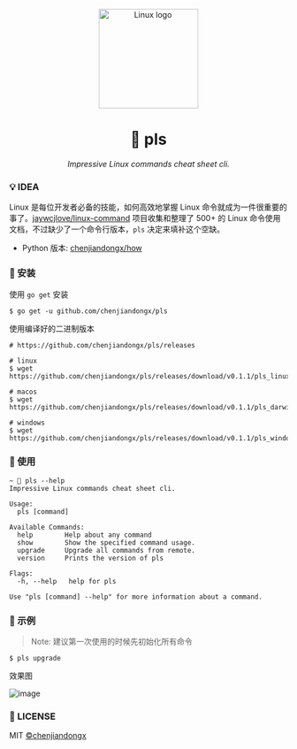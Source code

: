 <p align="center">
    <img src="https://user-images.githubusercontent.com/19553554/61995478-bd21e980-b0bb-11e9-8206-5a5958e27b25.png" alt="Linux logo" width=180 />
</p>

<h1 align="center">📝 pls</h1>
<p align="center">
    <em>Impressive Linux commands cheat sheet cli.</em>
</p>

### 💡 IDEA

Linux 是每位开发者必备的技能，如何高效地掌握 Linux 命令就成为一件很重要的事了。[jaywcjlove/linux-command](https://github.com/jaywcjlove/linux-command) 项目收集和整理了 500+ 的 Linux 命令使用文档，不过缺少了一个命令行版本，`pls` 决定来填补这个空缺。

* Python 版本: [chenjiandongx/how](https://github.com/chenjiandongx/how)

### 🔰 安装

使用 `go get` 安装 
```shell
$ go get -u github.com/chenjiandongx/pls
```

使用编译好的二进制版本
```shell
# https://github.com/chenjiandongx/pls/releases

# linux
$ wget https://github.com/chenjiandongx/pls/releases/download/v0.1.1/pls_linux_amd64

# macos
$ wget https://github.com/chenjiandongx/pls/releases/download/v0.1.1/pls_darwin_amd64

# windows
$ wget https://github.com/chenjiandongx/pls/releases/download/v0.1.1/pls_windows_amd64.exe
```

### 📏 使用

```shell
~ 🐶 pls --help
Impressive Linux commands cheat sheet cli.

Usage:
  pls [command]

Available Commands:
  help        Help about any command
  show        Show the specified command usage.
  upgrade     Upgrade all commands from remote.
  version     Prints the version of pls

Flags:
  -h, --help   help for pls

Use "pls [command] --help" for more information about a command.
```

### 🔖 示例

> Note: 建议第一次使用的时候先初始化所有命令
```shell
$ pls upgrade
```

效果图

![image](https://user-images.githubusercontent.com/19553554/71540604-caebdb80-2987-11ea-909c-f1f1488ef226.png)


### 📃 LICENSE

MIT [©chenjiandongx](https://github.com/chenjiandongx)
